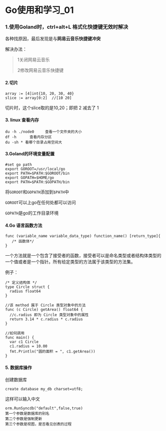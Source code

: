# Go使用和学习_01

### 1.使用Goland时，ctrl+alt+L 格式化快捷键无效时解决

各种找原因，最后发现是与**网易云音乐快捷键冲突**

解决办法：

> 1关闭网易云音乐  
>
> 2修改网易云音乐快捷键



#### 2.切片

```
array := [4]int{10, 20, 30, 40}
slice := array[0:2]  //[10 20]
```

切片时，这个slice取的是10,20；即把 2 减去了 1 



#### 3. linux 查看内存

```
du -h ./node0     查看一个文件夹的大小
df -h      查看内存分区
du -sh * 看哪个目录占用空间大
```



#### 3.Goland的环境变量配置

```
#set go path
export GOROOT=/usr/local/go
export PATH=$PATH:$GOROOT/bin
export GOPATH=$HOME/go
export PATH=$PATH:$GOPATH/bin
```

将`GOROOT`和`GOPATH`添加到`$PATH`中

`GOROOT`可以上go在任何处都可以访问

`GOPATH`是go的工作目录环境



#### 4.Go 语言函数方法

```
func (variable_name variable_data_type) function_name() [return_type]{
   /* 函数体*/
}
```

一个方法就是一个包含了接受者的函数，接受者可以是命名类型或者结构体类型的一个值或者是一个指针。所有给定类型的方法属于该类型的方法集。

例子：

```
/* 定义结构体 */
type Circle struct {
  radius float64
}

//该 method 属于 Circle 类型对象中的方法
func (c Circle) getArea() float64 {
  //c.radius 即为 Circle 类型对象中的属性
  return 3.14 * c.radius * c.radius
}

//如何调用
func main() {
  var c1 Circle
  c1.radius = 10.00
  fmt.Println("圆的面积 = ", c1.getArea())
}
```



#### 5. 数据库操作

创建数据库

```
create database my_db charset=utf8; 
```

这样可以输入中文



```
orm.RunSyncdb("default",false,true)         
第一个参数是数据库的别名
第二个参数是强制更新
第三个参数是视图，是否看见创表的过程
```










